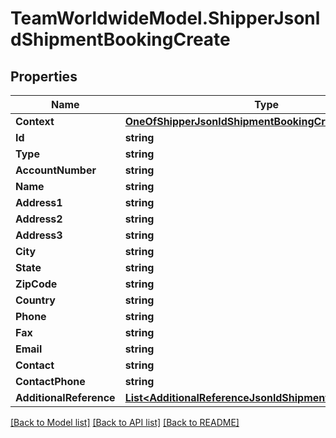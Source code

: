 # TeamWorldwideModel.ShipperJsonldShipmentBookingCreate
## Properties

Name | Type | Description | Notes
------------ | ------------- | ------------- | -------------
**Context** | [**OneOfShipperJsonldShipmentBookingCreateContext**](OneOfShipperJsonldShipmentBookingCreateContext.md) |  | [optional] 
**Id** | **string** |  | [optional] 
**Type** | **string** |  | [optional] 
**AccountNumber** | **string** |  | [optional] 
**Name** | **string** |  | [optional] 
**Address1** | **string** |  | 
**Address2** | **string** |  | [optional] 
**Address3** | **string** |  | [optional] 
**City** | **string** |  | 
**State** | **string** |  | [optional] 
**ZipCode** | **string** |  | 
**Country** | **string** |  | 
**Phone** | **string** |  | [optional] 
**Fax** | **string** |  | [optional] 
**Email** | **string** |  | [optional] 
**Contact** | **string** |  | [optional] 
**ContactPhone** | **string** |  | [optional] 
**AdditionalReference** | [**List&lt;AdditionalReferenceJsonldShipmentBookingCreate&gt;**](AdditionalReferenceJsonldShipmentBookingCreate.md) |  | [optional] 

[[Back to Model list]](../README.md#documentation-for-models) [[Back to API list]](../README.md#documentation-for-api-endpoints) [[Back to README]](../README.md)

